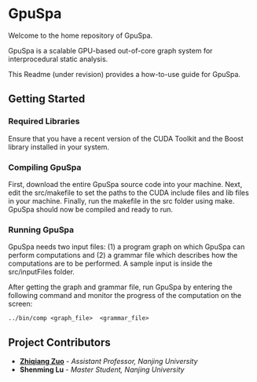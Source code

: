 # GpuSpa
Welcome to the home repository of GpuSpa.

GpuSpa is a scalable GPU-based out-of-core graph system for interprocedural static analysis.

This Readme (under revision) provides a how-to-use guide for GpuSpa.
## Getting Started
### Required Libraries
Ensure that you have a recent version of the CUDA Toolkit and the Boost library installed in your system.
### Compiling GpuSpa
First, download the entire GpuSpa source code into your machine. Next, edit the src/makefile to set the paths to the CUDA include files and lib files in your machine. Finally, run the makefile in the src folder using make. GpuSpa should now be compiled and ready to run.
### Running GpuSpa
GpuSpa needs two input files: (1) a program graph on which GpuSpa can perform computations and (2) a grammar file which describes how the computations are to be performed. A sample input is inside the src/inputFiles folder.

After getting the graph and grammar file, run GpuSpa by entering the following command and monitor the progress of the computation on the screen:
```
../bin/comp <graph_file>  <grammar_file>
```
## Project Contributors
* [**Zhiqiang Zuo**](http://zuozhiqiang.bitbucket.io/) - *Assistant Professor, Nanjing University*
* **Shenming Lu** - *Master Student, Nanjing University*
